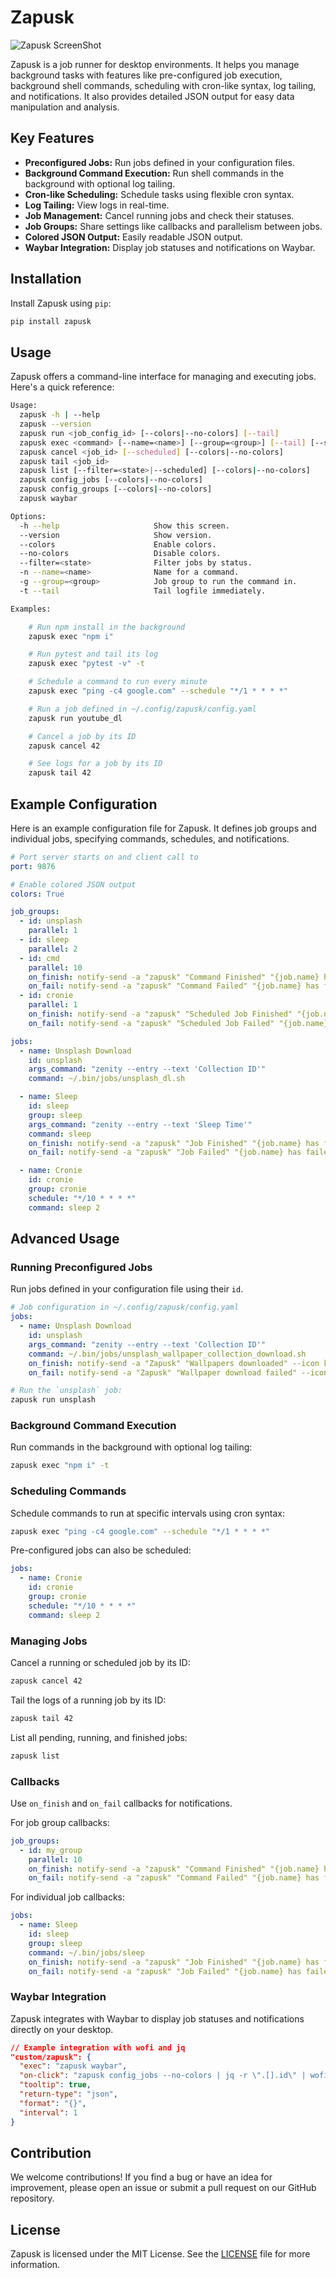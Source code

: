 # Zapusk

![Zapusk ScreenShot](.imgs/zapusk.png)

Zapusk is a job runner for desktop environments. It helps you manage background tasks with features like pre-configured job execution, background shell commands, scheduling with cron-like syntax, log tailing, and notifications. It also provides detailed JSON output for easy data manipulation and analysis.


## Key Features

- **Preconfigured Jobs:** Run jobs defined in your configuration files.
- **Background Command Execution:** Run shell commands in the background with optional log tailing.
- **Cron-like Scheduling:** Schedule tasks using flexible cron syntax.
- **Log Tailing:** View logs in real-time.
- **Job Management:** Cancel running jobs and check their statuses.
- **Job Groups:** Share settings like callbacks and parallelism between jobs.
- **Colored JSON Output:** Easily readable JSON output.
- **Waybar Integration:** Display job statuses and notifications on Waybar.

## Installation

Install Zapusk using `pip`:

```sh
pip install zapusk
```

## Usage

Zapusk offers a command-line interface for managing and executing jobs. Here's a quick reference:

```sh
Usage:
  zapusk -h | --help
  zapusk --version
  zapusk run <job_config_id> [--colors|--no-colors] [--tail]
  zapusk exec <command> [--name=<name>] [--group=<group>] [--tail] [--schedule=<cron_expression>] [--colors|--no-colors]
  zapusk cancel <job_id> [--scheduled] [--colors|--no-colors]
  zapusk tail <job_id>
  zapusk list [--filter=<state>|--scheduled] [--colors|--no-colors]
  zapusk config_jobs [--colors|--no-colors]
  zapusk config_groups [--colors|--no-colors]
  zapusk waybar

Options:
  -h --help                     Show this screen.
  --version                     Show version.
  --colors                      Enable colors.
  --no-colors                   Disable colors.
  --filter=<state>              Filter jobs by status.
  -n --name=<name>              Name for a command.
  -g --group=<group>            Job group to run the command in.
  -t --tail                     Tail logfile immediately.

Examples:

    # Run npm install in the background
    zapusk exec "npm i"

    # Run pytest and tail its log
    zapusk exec "pytest -v" -t

    # Schedule a command to run every minute
    zapusk exec "ping -c4 google.com" --schedule "*/1 * * * *"

    # Run a job defined in ~/.config/zapusk/config.yaml
    zapusk run youtube_dl

    # Cancel a job by its ID
    zapusk cancel 42

    # See logs for a job by its ID
    zapusk tail 42
```

## Example Configuration

Here is an example configuration file for Zapusk. It defines job groups and individual jobs, specifying commands, schedules, and notifications.

```yaml
# Port server starts on and client call to
port: 9876

# Enable colored JSON output
colors: True

job_groups:
  - id: unsplash
    parallel: 1
  - id: sleep
    parallel: 2
  - id: cmd
    parallel: 10
    on_finish: notify-send -a "zapusk" "Command Finished" "{job.name} has finished" --icon kitty
    on_fail: notify-send -a "zapusk" "Command Failed" "{job.name} has failed" --icon kitty
  - id: cronie
    parallel: 1
    on_finish: notify-send -a "zapusk" "Scheduled Job Finished" "{job.name} has finished" --icon kitty
    on_fail: notify-send -a "zapusk" "Scheduled Job Failed" "{job.name} has failed" --icon kitty

jobs:
  - name: Unsplash Download
    id: unsplash
    args_command: "zenity --entry --text 'Collection ID'"
    command: ~/.bin/jobs/unsplash_dl.sh

  - name: Sleep
    id: sleep
    group: sleep
    args_command: "zenity --entry --text 'Sleep Time'"
    command: sleep
    on_finish: notify-send -a "zapusk" "Job Finished" "{job.name} has finished" --icon kitty
    on_fail: notify-send -a "zapusk" "Job Failed" "{job.name} has failed" --icon kitty

  - name: Cronie
    id: cronie
    group: cronie
    schedule: "*/10 * * * *"
    command: sleep 2
```

## Advanced Usage

### Running Preconfigured Jobs

Run jobs defined in your configuration file using their `id`.

```yaml
# Job configuration in ~/.config/zapusk/config.yaml
jobs:
  - name: Unsplash Download
    id: unsplash
    args_command: "zenity --entry --text 'Collection ID'"
    command: ~/.bin/jobs/unsplash_wallpaper_collection_download.sh
    on_finish: notify-send -a "Zapusk" "Wallpapers downloaded" --icon kitty
    on_fail: notify-send -a "Zapusk" "Wallpaper download failed" --icon kitty
```

```sh
# Run the `unsplash` job:
zapusk run unsplash
```

### Background Command Execution

Run commands in the background with optional log tailing:

```sh
zapusk exec "npm i" -t
```

### Scheduling Commands

Schedule commands to run at specific intervals using cron syntax:

```sh
zapusk exec "ping -c4 google.com" --schedule "*/1 * * * *"
```

Pre-configured jobs can also be scheduled:

```yaml
jobs:
  - name: Cronie
    id: cronie
    group: cronie
    schedule: "*/10 * * * *"
    command: sleep 2
```

### Managing Jobs

Cancel a running or scheduled job by its ID:

```sh
zapusk cancel 42
```

Tail the logs of a running job by its ID:

```sh
zapusk tail 42
```

List all pending, running, and finished jobs:

```sh
zapusk list
```

### Callbacks

Use `on_finish` and `on_fail` callbacks for notifications.

For job group callbacks:

```yaml
job_groups:
  - id: my_group
    parallel: 10
    on_finish: notify-send -a "zapusk" "Command Finished" "{job.name} has finished" --icon kitty
    on_fail: notify-send -a "zapusk" "Command Failed" "{job.name} has failed" --icon kitty
```

For individual job callbacks:

```yaml
jobs:
  - name: Sleep
    id: sleep
    group: sleep
    command: ~/.bin/jobs/sleep
    on_finish: notify-send -a "zapusk" "Job Finished" "{job.name} has finished" --icon kitty
    on_fail: notify-send -a "zapusk" "Job Failed" "{job.name} has failed" --icon kitty
```

### Waybar Integration

Zapusk integrates with Waybar to display job statuses and notifications directly on your desktop.

```json
// Example integration with wofi and jq
"custom/zapusk": {
  "exec": "zapusk waybar",
  "on-click": "zapusk config_jobs --no-colors | jq -r \".[].id\" | wofi --dmenu | xargs -I{} zapusk run {}",
  "tooltip": true,
  "return-type": "json",
  "format": "{}",
  "interval": 1
}
```

## Contribution

We welcome contributions! If you find a bug or have an idea for improvement, please open an issue or submit a pull request on our GitHub repository.

## License

Zapusk is licensed under the MIT License. See the [LICENSE](LICENSE) file for more information.
